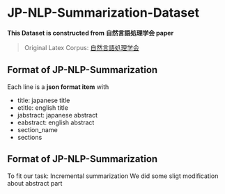 # JP-NLP-Summarization-Dataset

**This Dataset is constructed from 自然言語処理学会 paper**

> Original Latex Corpus: [自然言語処理学会](https://www.anlp.jp/resource/journal_latex/index.html)



## Format of JP-NLP-Summarization

Each line is a **json format item** with

* title: japanese title
* etitle: english title
* jabstract: japanese abstract
* eabstract: english abstract
* section_name
* sections


## Format of JP-NLP-Summarization

To fit our task: Incremental summarization
We did some sligt modification about abstract part
